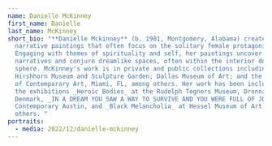 ```yaml
---
name: Danielle McKinney
first_name: Danielle
last_name: McKinney
short_bio: "**Danielle Mckinney** (b. 1981, Montgomery, Alabama) creates
  narrative paintings that often focus on the solitary female protagonist.
  Engaging with themes of spirituality and self, her paintings uncover hidden
  narratives and conjure dreamlike spaces, often within the interior domestic
  sphere. McKinney's work is in private and public collections including the
  Hirshhorn Museum and Sculpture Garden; Dallas Museum of Art; and the Institute
  of Contemporary Art, Miami, FL, among others. Her work has been included in
  the exhibitions _Heroic Bodies_ at the Rudolph Tegners Museum, Dronningmølle,
  Denmark, _IN A DREAM YOU SAW A WAY TO SURVIVE AND YOU WERE FULL OF JOY_ at The
  Contemporary Austin, and _Black Melancholia_ at Hessel Museum of Art, among
  others. "
portraits:
  - media: 2022/12/danielle-mckinney
---
```

